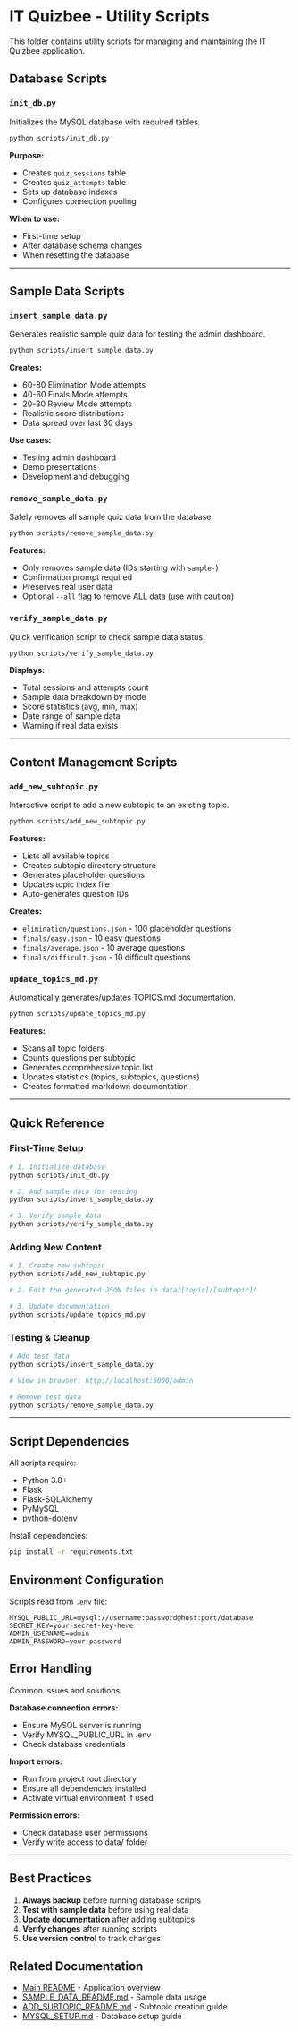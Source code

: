 # IT Quizbee - Utility Scripts

This folder contains utility scripts for managing and maintaining the IT Quizbee application.

## Database Scripts

### `init_db.py`
Initializes the MySQL database with required tables.

```bash
python scripts/init_db.py
```

**Purpose:**
- Creates `quiz_sessions` table
- Creates `quiz_attempts` table
- Sets up database indexes
- Configures connection pooling

**When to use:**
- First-time setup
- After database schema changes
- When resetting the database

---

## Sample Data Scripts

### `insert_sample_data.py`
Generates realistic sample quiz data for testing the admin dashboard.

```bash
python scripts/insert_sample_data.py
```

**Creates:**
- 60-80 Elimination Mode attempts
- 40-60 Finals Mode attempts
- 20-30 Review Mode attempts
- Realistic score distributions
- Data spread over last 30 days

**Use cases:**
- Testing admin dashboard
- Demo presentations
- Development and debugging

### `remove_sample_data.py`
Safely removes all sample quiz data from the database.

```bash
python scripts/remove_sample_data.py
```

**Features:**
- Only removes sample data (IDs starting with `sample-`)
- Confirmation prompt required
- Preserves real user data
- Optional `--all` flag to remove ALL data (use with caution)

### `verify_sample_data.py`
Quick verification script to check sample data status.

```bash
python scripts/verify_sample_data.py
```

**Displays:**
- Total sessions and attempts count
- Sample data breakdown by mode
- Score statistics (avg, min, max)
- Date range of sample data
- Warning if real data exists

---

## Content Management Scripts

### `add_new_subtopic.py`
Interactive script to add a new subtopic to an existing topic.

```bash
python scripts/add_new_subtopic.py
```

**Features:**
- Lists all available topics
- Creates subtopic directory structure
- Generates placeholder questions
- Updates topic index file
- Auto-generates question IDs

**Creates:**
- `elimination/questions.json` - 100 placeholder questions
- `finals/easy.json` - 10 easy questions
- `finals/average.json` - 10 average questions
- `finals/difficult.json` - 10 difficult questions

### `update_topics_md.py`
Automatically generates/updates TOPICS.md documentation.

```bash
python scripts/update_topics_md.py
```

**Features:**
- Scans all topic folders
- Counts questions per subtopic
- Generates comprehensive topic list
- Updates statistics (topics, subtopics, questions)
- Creates formatted markdown documentation

---

## Quick Reference

### First-Time Setup
```bash
# 1. Initialize database
python scripts/init_db.py

# 2. Add sample data for testing
python scripts/insert_sample_data.py

# 3. Verify sample data
python scripts/verify_sample_data.py
```

### Adding New Content
```bash
# 1. Create new subtopic
python scripts/add_new_subtopic.py

# 2. Edit the generated JSON files in data/[topic]/[subtopic]/

# 3. Update documentation
python scripts/update_topics_md.py
```

### Testing & Cleanup
```bash
# Add test data
python scripts/insert_sample_data.py

# View in browser: http://localhost:5000/admin

# Remove test data
python scripts/remove_sample_data.py
```

---

## Script Dependencies

All scripts require:
- Python 3.8+
- Flask
- Flask-SQLAlchemy
- PyMySQL
- python-dotenv

Install dependencies:
```bash
pip install -r requirements.txt
```

## Environment Configuration

Scripts read from `.env` file:
```env
MYSQL_PUBLIC_URL=mysql://username:password@host:port/database
SECRET_KEY=your-secret-key-here
ADMIN_USERNAME=admin
ADMIN_PASSWORD=your-password
```

## Error Handling

Common issues and solutions:

**Database connection errors:**
- Ensure MySQL server is running
- Verify MYSQL_PUBLIC_URL in .env
- Check database credentials

**Import errors:**
- Run from project root directory
- Ensure all dependencies installed
- Activate virtual environment if used

**Permission errors:**
- Check database user permissions
- Verify write access to data/ folder

---

## Best Practices

1. **Always backup** before running database scripts
2. **Test with sample data** before using real data
3. **Update documentation** after adding subtopics
4. **Verify changes** after running scripts
5. **Use version control** to track changes

## Related Documentation

- [Main README](../README.md) - Application overview
- [SAMPLE_DATA_README.md](../docs/SAMPLE_DATA_README.md) - Sample data usage
- [ADD_SUBTOPIC_README.md](../docs/ADD_SUBTOPIC_README.md) - Subtopic creation guide
- [MYSQL_SETUP.md](../docs/MYSQL_SETUP.md) - Database setup guide
